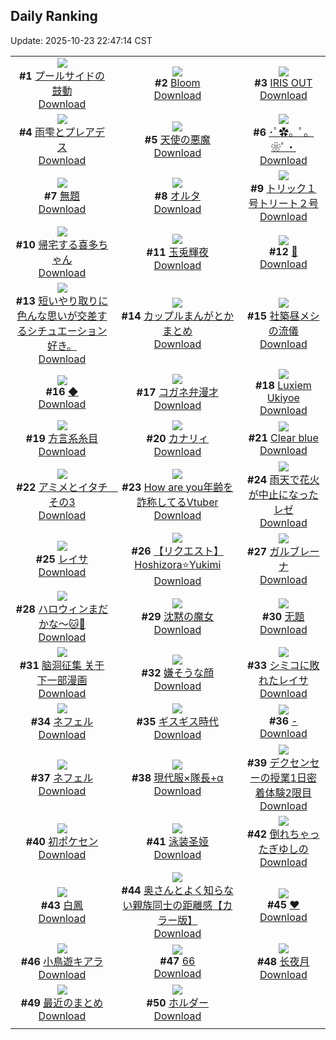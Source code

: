 ## Daily Ranking
Update: 2025-10-23 22:47:14 CST

|      |      |      |
| :----: | :----: | :----: |
| ![](https://i.pixiv.re/c/240x480/img-master/img/2025/10/21/00/10/28/136515952_p0_master1200.jpg)<br>**#1** [プールサイドの鼓動](https://www.pixiv.net/artworks/136515952)<br>[Download](https://i.pixiv.re/img-original/img/2025/10/21/00/10/28/136515952_p0.jpg) | ![](https://i.pixiv.re/c/240x480/img-master/img/2025/10/21/00/00/19/136515979_p0_master1200.jpg)<br>**#2** [Bloom](https://www.pixiv.net/artworks/136515979)<br>[Download](https://i.pixiv.re/img-original/img/2025/10/21/00/00/19/136515979_p0.png) | ![](https://i.pixiv.re/c/240x480/img-master/img/2025/10/21/00/07/23/136516615_p0_master1200.jpg)<br>**#3** [IRIS OUT](https://www.pixiv.net/artworks/136516615)<br>[Download](https://i.pixiv.re/img-original/img/2025/10/21/00/07/23/136516615_p0.jpg) |
| ![](https://i.pixiv.re/c/240x480/img-master/img/2025/10/22/00/00/15/136551599_p0_master1200.jpg)<br>**#4** [雨雫とプレアデス](https://www.pixiv.net/artworks/136551599)<br>[Download](https://i.pixiv.re/img-original/img/2025/10/22/00/00/15/136551599_p0.jpg) | ![](https://i.pixiv.re/c/240x480/img-master/img/2025/10/22/00/00/19/136551628_p0_master1200.jpg)<br>**#5** [天使の悪魔](https://www.pixiv.net/artworks/136551628)<br>[Download](https://i.pixiv.re/img-original/img/2025/10/22/00/00/19/136551628_p0.jpg) | ![](https://i.pixiv.re/c/240x480/img-master/img/2025/10/21/00/00/01/136515842_p0_master1200.jpg)<br>**#6** [･ﾟ✿。ﾟ。❀ﾟ・](https://www.pixiv.net/artworks/136515842)<br>[Download](https://i.pixiv.re/img-original/img/2025/10/21/00/00/01/136515842_p0.jpg) |
| ![](https://i.pixiv.re/c/240x480/img-master/img/2025/10/21/02/49/15/136521116_p0_master1200.jpg)<br>**#7** [無題](https://www.pixiv.net/artworks/136521116)<br>[Download](https://i.pixiv.re/img-original/img/2025/10/21/02/49/15/136521116_p0.jpg) | ![](https://i.pixiv.re/c/240x480/img-master/img/2025/10/21/00/00/10/136515917_p0_master1200.jpg)<br>**#8** [オルタ](https://www.pixiv.net/artworks/136515917)<br>[Download](https://i.pixiv.re/img-original/img/2025/10/21/00/00/10/136515917_p0.png) | ![](https://i.pixiv.re/c/240x480/img-master/img/2025/10/21/22/21/14/136547228_p0_master1200.jpg)<br>**#9** [トリック１号トリート２号](https://www.pixiv.net/artworks/136547228)<br>[Download](https://i.pixiv.re/img-original/img/2025/10/21/22/21/14/136547228_p0.jpg) |
| ![](https://i.pixiv.re/c/240x480/img-master/img/2025/10/21/00/02/08/136516267_p0_master1200.jpg)<br>**#10** [帰宅する喜多ちゃん](https://www.pixiv.net/artworks/136516267)<br>[Download](https://i.pixiv.re/img-original/img/2025/10/21/00/02/08/136516267_p0.png) | ![](https://i.pixiv.re/c/240x480/img-master/img/2025/10/22/00/00/18/136551615_p0_master1200.jpg)<br>**#11** [玉兎輝夜](https://www.pixiv.net/artworks/136551615)<br>[Download](https://i.pixiv.re/img-original/img/2025/10/22/00/00/18/136551615_p0.png) | ![](https://i.pixiv.re/c/240x480/img-master/img/2025/10/22/00/00/07/136551545_p0_master1200.jpg)<br>**#12** [🤍](https://www.pixiv.net/artworks/136551545)<br>[Download](https://i.pixiv.re/img-original/img/2025/10/22/00/00/07/136551545_p0.png) |
| ![](https://i.pixiv.re/c/240x480/img-master/img/2025/10/22/15/11/19/136568744_p0_master1200.jpg)<br>**#13** [短いやり取りに色んな思いが交差するシチュエーション好き。](https://www.pixiv.net/artworks/136568744)<br>[Download](https://i.pixiv.re/img-original/img/2025/10/22/15/11/19/136568744_p0.jpg) | ![](https://i.pixiv.re/c/240x480/img-master/img/2025/10/21/23/30/20/136550274_p0_master1200.jpg)<br>**#14** [カップルまんがとかまとめ](https://www.pixiv.net/artworks/136550274)<br>[Download](https://i.pixiv.re/img-original/img/2025/10/21/23/30/20/136550274_p0.jpg) | ![](https://i.pixiv.re/c/240x480/img-master/img/2025/10/21/21/53/12/136545907_p0_master1200.jpg)<br>**#15** [社築昼メシの流儀](https://www.pixiv.net/artworks/136545907)<br>[Download](https://i.pixiv.re/img-original/img/2025/10/21/21/53/12/136545907_p0.jpg) |
| ![](https://i.pixiv.re/c/240x480/img-master/img/2025/10/21/10/44/21/136528156_p0_master1200.jpg)<br>**#16** [◆](https://www.pixiv.net/artworks/136528156)<br>[Download](https://i.pixiv.re/img-original/img/2025/10/21/10/44/21/136528156_p0.jpg) | ![](https://i.pixiv.re/c/240x480/img-master/img/2025/10/21/21/15/05/136544332_p0_master1200.jpg)<br>**#17** [コガネ弁漫才](https://www.pixiv.net/artworks/136544332)<br>[Download](https://i.pixiv.re/img-original/img/2025/10/21/21/15/05/136544332_p0.jpg) | ![](https://i.pixiv.re/c/240x480/img-master/img/2025/10/22/21/29/17/136580317_p0_master1200.jpg)<br>**#18** [Luxiem Ukiyoe](https://www.pixiv.net/artworks/136580317)<br>[Download](https://i.pixiv.re/img-original/img/2025/10/22/21/29/17/136580317_p0.jpg) |
| ![](https://i.pixiv.re/c/240x480/img-master/img/2025/10/22/00/00/10/136551558_p0_master1200.jpg)<br>**#19** [方言系糸目](https://www.pixiv.net/artworks/136551558)<br>[Download](https://i.pixiv.re/img-original/img/2025/10/22/00/00/10/136551558_p0.png) | ![](https://i.pixiv.re/c/240x480/img-master/img/2025/10/22/00/00/11/136551567_p0_master1200.jpg)<br>**#20** [カナリィ](https://www.pixiv.net/artworks/136551567)<br>[Download](https://i.pixiv.re/img-original/img/2025/10/22/00/00/11/136551567_p0.png) | ![](https://i.pixiv.re/c/240x480/img-master/img/2025/10/22/12/20/14/136565655_p0_master1200.jpg)<br>**#21** [Clear blue](https://www.pixiv.net/artworks/136565655)<br>[Download](https://i.pixiv.re/img-original/img/2025/10/22/12/20/14/136565655_p0.jpg) |
| ![](https://i.pixiv.re/c/240x480/img-master/img/2025/10/21/00/00/26/136516013_p0_master1200.jpg)<br>**#22** [アミメとイタチ　その3](https://www.pixiv.net/artworks/136516013)<br>[Download](https://i.pixiv.re/img-original/img/2025/10/21/00/00/26/136516013_p0.jpg) | ![](https://i.pixiv.re/c/240x480/img-master/img/2025/10/22/21/08/13/136579550_p0_master1200.jpg)<br>**#23** [How are you年齢を詐称してるVtuber](https://www.pixiv.net/artworks/136579550)<br>[Download](https://i.pixiv.re/img-original/img/2025/10/22/21/08/13/136579550_p0.png) | ![](https://i.pixiv.re/c/240x480/img-master/img/2025/10/21/07/22/58/136525026_p0_master1200.jpg)<br>**#24** [雨天で花火が中止になったレゼ](https://www.pixiv.net/artworks/136525026)<br>[Download](https://i.pixiv.re/img-original/img/2025/10/21/07/22/58/136525026_p0.jpg) |
| ![](https://i.pixiv.re/c/240x480/img-master/img/2025/10/21/01/03/05/136518690_p0_master1200.jpg)<br>**#25** [レイサ](https://www.pixiv.net/artworks/136518690)<br>[Download](https://i.pixiv.re/img-original/img/2025/10/21/01/03/05/136518690_p0.png) | ![](https://i.pixiv.re/c/240x480/img-master/img/2025/10/21/04/53/40/136522759_p0_master1200.jpg)<br>**#26** [【リクエスト】Hoshizora⭐️Yukimi](https://www.pixiv.net/artworks/136522759)<br>[Download](https://i.pixiv.re/img-original/img/2025/10/21/04/53/40/136522759_p0.jpg) | ![](https://i.pixiv.re/c/240x480/img-master/img/2025/10/21/00/00/14/136515949_p0_master1200.jpg)<br>**#27** [ガルブレーナ](https://www.pixiv.net/artworks/136515949)<br>[Download](https://i.pixiv.re/img-original/img/2025/10/21/00/00/14/136515949_p0.png) |
| ![](https://i.pixiv.re/c/240x480/img-master/img/2025/10/21/00/00/16/136515960_p0_master1200.jpg)<br>**#28** [ハロウィンまだかな～🐱🎃](https://www.pixiv.net/artworks/136515960)<br>[Download](https://i.pixiv.re/img-original/img/2025/10/21/00/00/16/136515960_p0.jpg) | ![](https://i.pixiv.re/c/240x480/img-master/img/2025/10/21/01/09/48/136518905_p0_master1200.jpg)<br>**#29** [沈黙の魔女](https://www.pixiv.net/artworks/136518905)<br>[Download](https://i.pixiv.re/img-original/img/2025/10/21/01/09/48/136518905_p0.png) | ![](https://i.pixiv.re/c/240x480/img-master/img/2025/10/22/01/29/27/136555025_p0_master1200.jpg)<br>**#30** [无题](https://www.pixiv.net/artworks/136555025)<br>[Download](https://i.pixiv.re/img-original/img/2025/10/22/01/29/27/136555025_p0.jpg) |
| ![](https://i.pixiv.re/c/240x480/img-master/img/2025/10/21/01/33/52/136519604_p0_master1200.jpg)<br>**#31** [脑洞征集 关于下一部漫画](https://www.pixiv.net/artworks/136519604)<br>[Download](https://i.pixiv.re/img-original/img/2025/10/21/01/33/52/136519604_p0.jpg) | ![](https://i.pixiv.re/c/240x480/img-master/img/2025/10/21/13/36/14/136531541_p0_master1200.jpg)<br>**#32** [嫌そうな顔](https://www.pixiv.net/artworks/136531541)<br>[Download](https://i.pixiv.re/img-original/img/2025/10/21/13/36/14/136531541_p0.jpg) | ![](https://i.pixiv.re/c/240x480/img-master/img/2025/10/21/17/00/05/136535232_p0_master1200.jpg)<br>**#33** [シミコに敗れたレイサ](https://www.pixiv.net/artworks/136535232)<br>[Download](https://i.pixiv.re/img-original/img/2025/10/21/17/00/05/136535232_p0.png) |
| ![](https://i.pixiv.re/c/240x480/img-master/img/2025/10/22/13/05/36/136566568_p0_master1200.jpg)<br>**#34** [ネフェル](https://www.pixiv.net/artworks/136566568)<br>[Download](https://i.pixiv.re/img-original/img/2025/10/22/13/05/36/136566568_p0.png) | ![](https://i.pixiv.re/c/240x480/img-master/img/2025/10/22/19/26/22/136575612_p0_master1200.jpg)<br>**#35** [ギスギス時代](https://www.pixiv.net/artworks/136575612)<br>[Download](https://i.pixiv.re/img-original/img/2025/10/22/19/26/22/136575612_p0.png) | ![](https://i.pixiv.re/c/240x480/img-master/img/2025/10/21/23/20/00/136549829_p0_master1200.jpg)<br>**#36** [-](https://www.pixiv.net/artworks/136549829)<br>[Download](https://i.pixiv.re/img-original/img/2025/10/21/23/20/00/136549829_p0.png) |
| ![](https://i.pixiv.re/c/240x480/img-master/img/2025/10/21/00/25/25/136517364_p0_master1200.jpg)<br>**#37** [ネフェル](https://www.pixiv.net/artworks/136517364)<br>[Download](https://i.pixiv.re/img-original/img/2025/10/21/00/25/25/136517364_p0.jpg) | ![](https://i.pixiv.re/c/240x480/img-master/img/2025/10/22/10/22/06/136563429_p0_master1200.jpg)<br>**#38** [現代服×隊長+α](https://www.pixiv.net/artworks/136563429)<br>[Download](https://i.pixiv.re/img-original/img/2025/10/22/10/22/06/136563429_p0.png) | ![](https://i.pixiv.re/c/240x480/img-master/img/2025/10/21/00/33/35/136517704_p0_master1200.jpg)<br>**#39** [デクセンセーの授業1日密着体験2限目](https://www.pixiv.net/artworks/136517704)<br>[Download](https://i.pixiv.re/img-original/img/2025/10/21/00/33/35/136517704_p0.jpg) |
| ![](https://i.pixiv.re/c/240x480/img-master/img/2025/10/22/19/12/04/136575196_p0_master1200.jpg)<br>**#40** [初ポケセン](https://www.pixiv.net/artworks/136575196)<br>[Download](https://i.pixiv.re/img-original/img/2025/10/22/19/12/04/136575196_p0.png) | ![](https://i.pixiv.re/c/240x480/img-master/img/2025/10/21/00/13/24/136516886_p0_master1200.jpg)<br>**#41** [泳装圣娅](https://www.pixiv.net/artworks/136516886)<br>[Download](https://i.pixiv.re/img-original/img/2025/10/21/00/13/24/136516886_p0.png) | ![](https://i.pixiv.re/c/240x480/img-master/img/2025/10/21/17/00/56/136535322_p0_master1200.jpg)<br>**#42** [倒れちゃったぎゆしの](https://www.pixiv.net/artworks/136535322)<br>[Download](https://i.pixiv.re/img-original/img/2025/10/21/17/00/56/136535322_p0.jpg) |
| ![](https://i.pixiv.re/c/240x480/img-master/img/2025/10/21/20/16/20/136541865_p0_master1200.jpg)<br>**#43** [白鳳](https://www.pixiv.net/artworks/136541865)<br>[Download](https://i.pixiv.re/img-original/img/2025/10/21/20/16/20/136541865_p0.png) | ![](https://i.pixiv.re/c/240x480/img-master/img/2025/10/21/00/03/01/136516350_p0_master1200.jpg)<br>**#44** [奥さんとよく知らない親族同士の距離感【カラー版】](https://www.pixiv.net/artworks/136516350)<br>[Download](https://i.pixiv.re/img-original/img/2025/10/21/00/03/01/136516350_p0.jpg) | ![](https://i.pixiv.re/c/240x480/img-master/img/2025/10/21/08/38/10/136526244_p0_master1200.jpg)<br>**#45** [♥](https://www.pixiv.net/artworks/136526244)<br>[Download](https://i.pixiv.re/img-original/img/2025/10/21/08/38/10/136526244_p0.jpg) |
| ![](https://i.pixiv.re/c/240x480/img-master/img/2025/10/21/08/23/50/136526048_p0_master1200.jpg)<br>**#46** [小鳥遊キアラ](https://www.pixiv.net/artworks/136526048)<br>[Download](https://i.pixiv.re/img-original/img/2025/10/21/08/23/50/136526048_p0.png) | ![](https://i.pixiv.re/c/240x480/img-master/img/2025/10/22/10/05/42/136563157_p0_master1200.jpg)<br>**#47** [66](https://www.pixiv.net/artworks/136563157)<br>[Download](https://i.pixiv.re/img-original/img/2025/10/22/10/05/42/136563157_p0.jpg) | ![](https://i.pixiv.re/c/240x480/img-master/img/2025/10/22/09/26/59/136562527_p0_master1200.jpg)<br>**#48** [长夜月](https://www.pixiv.net/artworks/136562527)<br>[Download](https://i.pixiv.re/img-original/img/2025/10/22/09/26/59/136562527_p0.jpg) |
| ![](https://i.pixiv.re/c/240x480/img-master/img/2025/10/21/00/23/14/136517270_p0_master1200.jpg)<br>**#49** [最近のまとめ](https://www.pixiv.net/artworks/136517270)<br>[Download](https://i.pixiv.re/img-original/img/2025/10/21/00/23/14/136517270_p0.png) | ![](https://i.pixiv.re/c/240x480/img-master/img/2025/10/21/16/36/47/136534780_p0_master1200.jpg)<br>**#50** [ホルダー](https://www.pixiv.net/artworks/136534780)<br>[Download](https://i.pixiv.re/img-original/img/2025/10/21/16/36/47/136534780_p0.png) |
|      |
